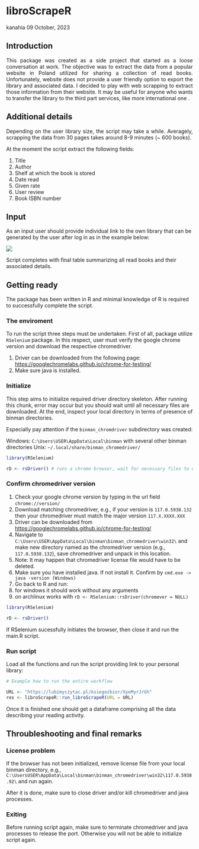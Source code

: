 libroScrapeR
================
kanahia
09 October, 2023

## Introduction

<p align="justify">
This package was created as a side project that started as a loose
conversation at work. The objective was to extract the data from a
popular website in Poland <https://lubimyczytac.pl> utilized for sharing
a collection of read books. Unfortunately, website does not provide a
user friendly option to export the library and associated data. I
decided to play with web scrapping to extract those information from
their website. It may be useful for anyone who wants to transfer the
library to the third part services, like more international one
<https://www.goodreads.com/>.
</p>

## Additional details

<p align="justify">
Depending on the user library size, the script may take a while.
Averagely, scrapping the data from 30 pages takes around 8-9 minutes (~
600 books).
</p>

At the moment the script extract the following fields:

1.  Title
2.  Author
3.  Shelf at which the book is stored
4.  Date read
5.  Given rate
6.  User review
7.  Book ISBN number

## Input

<p align="justify">

As an input user should provide individual link to the own library that
can be generated by the user after log in as in the example below:

![](https://github.com/kanahia/libroScrapeR/assets/49271254/63b54e86-7595-4b0d-9c62-ef6572e70f02)

Script completes with final table summarizing all read books and their
associated details.

</p>

## Getting ready

<p align="justify">

The package has been written in R and minimal knowledge of R is required
to successfully complete the script.

</p>

### The enviroment

<p align="justify">

To run the script three steps must be undertaken. First of all, package
utilize `RSelenium` package. In this respect, user must verify the
google chrome version and download the respective chromedriver.

1.  Driver can be downloaded from the following page:
    <https://googlechromelabs.github.io/chrome-for-testing/>
2.  Make sure java is installed.

</p>

### Initialize

<p align="justify">

This step aims to initialize required driver directory skeleton. After
running this chunk, error may occur but you should wait until all
necessary files are downloaded. At the end, inspect your local directory
in terms of presence of binman directories.

Especially pay attention if the `binman_chromdriver` subdirectory was
created:

Windows: `C:\Users\USER\AppData\Local\binman` with several other binman
directories Unix: `~/.local/share/binman_chromedriver/`

</p>

``` r
library(RSelenium)

rD <- rsDriver() # runs a chrome browser, wait for necessary files to download
```

### Confirm chromedriver version

<p align="justify">

1.  Check your google chrome version by typing in the url field
    `chrome://version/`
2.  Download matching chromedriver, e.g., if your version is
    `117.0.5938.132` then your chromedriver must match the major version
    `117.X.XXXX.XXX`
3.  Driver can be downloaded from
    <https://googlechromelabs.github.io/chrome-for-testing/>
4.  Navigate to
    `C:\Users\USER\AppData\Local\binman\binman_chromedriver\win32\` and
    make new directory named as the chromedriver version (e.g.,
    `117.0.5938.132`), save chromedriver and unpack in this location.
5.  Note: It may happen that chromedriver license file would have to be
    deleted.
6.  Make sure you have installed java. If not install it. Confirm by
    `cmd.exe -> java -version (Windows)`
7.  Go back to R and run:
8.  for windows it should work without any arguments
9.  on archlinux works with
    `rD <- RSelenium::rsDriver(chromever = NULL)`

</p>

``` r
library(RSelenium)

rD <- rsDriver()
```

<p align="justify">

If RSelenium sucessfully initiates the browser, then close it and run
the main.R script.

</p>

### Run script

<p align="justify">

Load all the functions and run the script providing link to your
personal library:

</p>

``` r
# Example how to run the entire workflow

URL <- "https://lubimyczytac.pl/ksiegozbior/XyeMyrJrGh"
res <- libroScrapeR::run_libroScrapeR(URL = URL)
```

<p align="justify">

Once it is finished one should get a dataframe comprising all the data
describing your reading activity.

</p>

## Throubleshooting and final remarks

### License problem

<p align="justify">

If the browser has not been initialized, remove license file from your
local binman directory, e.g.,
`C:\UsersUSER\AppData\Local\binman\binman_chromedriver\win32\117.0.5938.92\`
and run again.

After it is done, make sure to close driver and/or kill chromedriver and
java processes.

</p>

### Exiting

<p align="justify">

Before running script again, make sure to terminate chromedriver and
java processes to release the port. Otherwise you will not be able to
initialize script again.

</p>

